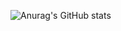 
![Anurag's GitHub stats](https://github-readme-stats.vercel.app/api?username=hyunminkim93&show_icons=true&theme=radical)